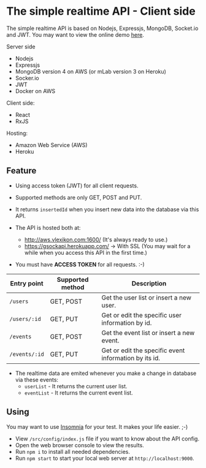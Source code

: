 # The simple realtime API - Client side
The simple realtime API is based on Nodejs, Expressjs, MongoDB, Socket.io and JWT. You may want to view the online demo [here](https://nguyenkhois.github.io/api-socketio-mongodb/client/dist/).

Server side
* Nodejs
* Expressjs
* MongoDB version 4 on AWS (or mLab version 3 on Heroku)
* Socker.io
* JWT
* Docker on AWS

Client side:
* React
* RxJS

Hosting:
* Amazon Web Service (AWS)
* Heroku

## Feature
* Using access token (JWT) for all client requests.
* Supported methods are only GET, POST and PUT.
* It returns `insertedId` when you insert new data into the database via this API.
* The API is hosted both at:
    * http://aws.vlexikon.com:1600/ (It's always ready to use.)
    * https://gsockapi.herokuapp.com/ -> With SSL (You may wait for a while when you access this API in the first time.)

* You must have __ACCESS TOKEN__ for all requests. :-)

|Entry point|Supported method|Description|
|---|---|---|
|`/users`|GET, POST|Get the user list or insert a new user.|
|`/users/:id`|GET, PUT|Get or edit the specific user information by id.|
|`/events`|GET, POST|Get the event list or insert a new event.|
|`/events/:id`|GET, PUT|Get or edit the specific event information by its id.|

* The realtime data are emited whenever you make a change in database via these events:
	* `userList` - It returns the current user list.
	* `eventList` - It returns the current event list.

## Using
You may want to use [Insomnia](https://insomnia.rest/) for your test. It makes your life easier. ;-)

* View `/src/config/index.js` file if you want to know about the API config.
* Open the web browser console to view the results.
* Run `npm i` to install all needed dependencies.
* Run `npm start` to start your local web server at `http://localhost:9000`.